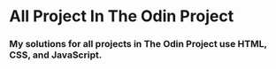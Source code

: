 # All Project In The Odin Project
### My solutions for all projects in The Odin Project use HTML, CSS, and JavaScript.
